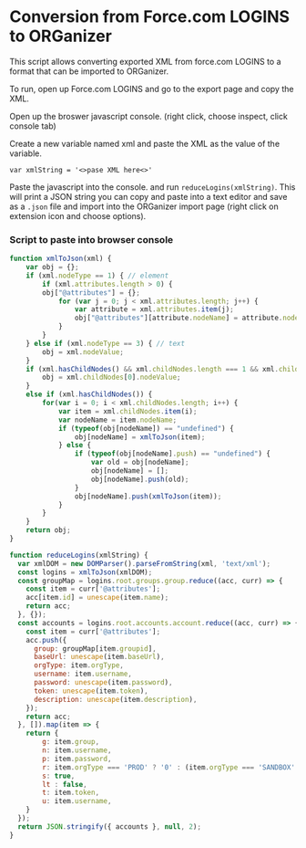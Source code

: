 # Conversion from Force.com LOGINS to ORGanizer
This script allows converting exported XML from force.com LOGINS to a format that can be imported to ORGanizer.

To run, open up Force.com LOGINS and go to the export page and copy the XML.

Open up the broswer javascript console. (right click, choose inspect, click console tab)

Create a new variable named xml and paste the XML as the value of the variable.

`var xmlString = '<>pase XML here<>'`

Paste the javascript into the console. and run `reduceLogins(xmlString)`. This will print a JSON string you can copy and paste into a text editor and save as a `.json` file and import into the ORGanizer import page (right click on extension icon and choose options).

### Script to paste into browser console

```javascript
function xmlToJson(xml) {
	var obj = {};
	if (xml.nodeType == 1) { // element
		if (xml.attributes.length > 0) {
		obj["@attributes"] = {};
			for (var j = 0; j < xml.attributes.length; j++) {
				var attribute = xml.attributes.item(j);
				obj["@attributes"][attribute.nodeName] = attribute.nodeValue;
			}
		}
	} else if (xml.nodeType == 3) { // text
		obj = xml.nodeValue;
	}
	if (xml.hasChildNodes() && xml.childNodes.length === 1 && xml.childNodes[0].nodeType === 3) {
		obj = xml.childNodes[0].nodeValue;
	}
	else if (xml.hasChildNodes()) {
		for(var i = 0; i < xml.childNodes.length; i++) {
			var item = xml.childNodes.item(i);
			var nodeName = item.nodeName;
			if (typeof(obj[nodeName]) == "undefined") {
				obj[nodeName] = xmlToJson(item);
			} else {
				if (typeof(obj[nodeName].push) == "undefined") {
					var old = obj[nodeName];
					obj[nodeName] = [];
					obj[nodeName].push(old);
				}
				obj[nodeName].push(xmlToJson(item));
			}
		}
	}
	return obj;
}

function reduceLogins(xmlString) {
  var xmlDOM = new DOMParser().parseFromString(xml, 'text/xml');
  const logins = xmlToJson(xmlDOM);
  const groupMap = logins.root.groups.group.reduce((acc, curr) => {
    const item = curr['@attributes'];
    acc[item.id] = unescape(item.name);
    return acc;
  }, {});
  const accounts = logins.root.accounts.account.reduce((acc, curr) => {
    const item = curr['@attributes'];
    acc.push({
      group: groupMap[item.groupid],
      baseUrl: unescape(item.baseUrl),
      orgType: item.orgType,
      username: item.username,
      password: unescape(item.password),
      token: unescape(item.token),
      description: unescape(item.description),
    });
    return acc;
  }, []).map(item => {
    return {
        g: item.group,
        n: item.username,
        p: item.password,
        r: item.orgType === 'PROD' ? '0' : (item.orgType === 'SANDBOX' ? '1' : item.baseUrl),
        s: true,
        lt : false,
        t: item.token,
        u: item.username,
    }
  });
  return JSON.stringify({ accounts }, null, 2);
}
```